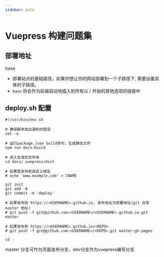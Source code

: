 ```yaml
---
sidebar: auto
---
```


# Vuepress 构建问题集

## 部署地址
base
   - 部署站点的基础路径，如果你想让你的网站部署到一个子路径下, 需要设置具体的子路径。
   - `base` 将会作为前缀自动地插入到所有以 / 开始的其他选项的链接中

## deploy.sh 配置

``` bash{13,20,23}
#!/usr/bin/env sh

# 确保脚本抛出遇到的错误
set -e

# 运行package.json build命令，生成静态文件
npm run docs:build

# 进入生成的文件夹
cd docs/.vuepress/dist

# 如果是发布到自定义域名
# echo 'www.example.com' > CNAME

git init
git add -A
git commit -m 'deploy'

# 如果发布到 https://<USERNAME>.github.io, 发布地址为部署地址(git 仓库master 地址)
# git push -f git@github.com:<USERNAME>/<USERNAME>.github.io.git master

# 如果发布到 https://<USERNAME>.github.io/<REPO>
# git push -f git@github.com:<USERNAME>/<REPO>.git master:gh-pages

cd -
```

master 分支可作为页面发布分支，dev分支作为vuepress编写分支